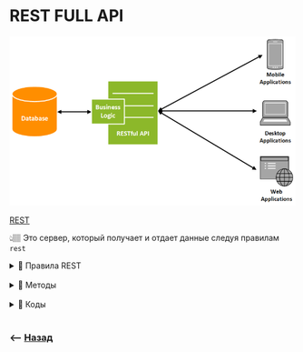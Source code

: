 # REST FULL API
![illustration](img/illustration.png)

<a href="https://www.youtube.com/watch?v=EaFr0wYaxxM&t=37s">REST</a>  

👆🏽 Это сервер, который получает и отдает данные следуя правилам `rest`

<details>
<summary> 💠 Правила REST</summary>

![illustration](https://raw.githubusercontent.com/webster6667/documentation/master/documentation-data/illustrations/dd-up.svg)

🎯 Делить элементы бизнес логики на отдельные сущности      

🎯 Выделять на работу с каждой сущностью `URL` с необходимым методом `GET/POST`  

🎯 Соблюдать валидность методов и кодов    


![illustration](https://raw.githubusercontent.com/webster6667/documentation/master/documentation-data/illustrations/dd-down.svg)

</details>

<br>

<details>
<summary> 💠 Методы </summary>

![illustration](https://raw.githubusercontent.com/webster6667/documentation/master/documentation-data/illustrations/dd-up.svg)

 🔹 GET  
&emsp;&emsp; 👆 Получение данных

 🔹 POST  
&emsp;&emsp; 👆 Создание данных

 🔹 PUT  
&emsp;&emsp; 👆 Изменет сущность полностью на то что передали в запросе

 🔹 PATCH  
&emsp;&emsp; 👆 Изменет только те поля что передали, остальное останеться неизменным

 🔹 DELETE  
&emsp;&emsp; 👆 Удалит


![illustration](https://raw.githubusercontent.com/webster6667/documentation/master/documentation-data/illustrations/dd-down.svg)

</details>

<br>

<details>
<summary> 💠 Коды </summary>

![illustration](https://raw.githubusercontent.com/webster6667/documentation/master/documentation-data/illustrations/dd-up.svg)

 🔹 `1XX`  
&emsp;&emsp; 👆 Информационные

 🔹 `2XX`  
&emsp;&emsp; 👆 Успешно выполненные

 🔹 `3XX`  
&emsp;&emsp; 👆 Редиректы

 🔹 `4XX`  
&emsp;&emsp; 👆 Ошибка клиента

 🔹 `5XX`  
&emsp;&emsp; 👆 Ошибка сервера

![illustration](https://raw.githubusercontent.com/webster6667/documentation/master/documentation-data/illustrations/dd-down.svg)

</details>

<br>

### ⟵ **<a href="../../readme.md">Назад</a>**
    